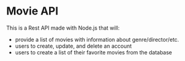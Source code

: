 <h1>Movie API</h1>
This is a Rest API made with Node.js that will:
<ul>
<li>provide a list of movies with information about genre/director/etc.</li>
<li> users to create, update, and delete an account</li>
<li> users to create a list of their favorite movies from the database</li>
</ul>
